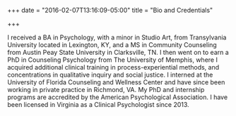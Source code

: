 +++
date = "2016-02-07T13:16:09-05:00"
title = "Bio and Credentials"

+++

I received a BA in Psychology, with a minor in Studio Art, from Transylvania University located in Lexington, KY, and a MS in Community Counseling from Austin Peay State University in Clarksville, TN. I then went on to earn a PhD in Counseling Psychology from The University of Memphis, where I acquired additional clinical training in process-experiential methods, and concentrations in qualitative inquiry and social justice. I interned at the University of Florida Counseling and Wellness Center and have since been working in private practice in Richmond, VA. My PhD and internship programs are accredited by the American Psychological Association. I have been licensed in Virginia as a Clinical Psychologist since 2013.

<p class="bio-img" style="background-image: url('./img/bd.jpg');"></p>